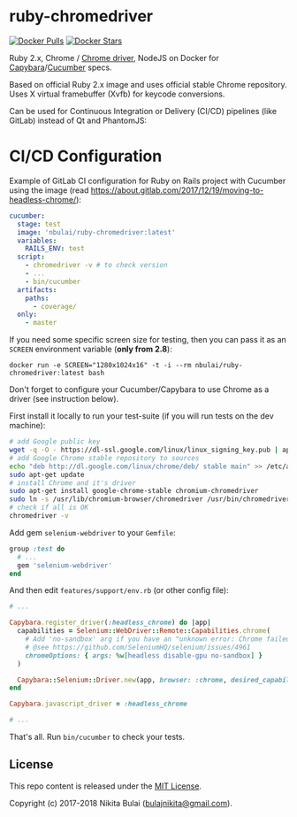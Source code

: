 # ruby-chromedriver

[![Docker Pulls](https://img.shields.io/docker/pulls/nbulai/ruby-chromedriver.svg)](https://hub.docker.com/r/nbulai/ruby-chromedriver/)
[![Docker Stars](https://img.shields.io/docker/stars/nbulai/ruby-chromedriver.svg)](https://hub.docker.com/r/nbulai/ruby-chromedriver/)

Ruby 2.x, Chrome / [Chrome driver](https://sites.google.com/a/chromium.org/chromedriver/), NodeJS on 
Docker for [Capybara](https://github.com/teamcapybara/capybara)/[Cucumber](https://github.com/cucumber/cucumber) specs.

Based on official Ruby 2.x image and uses official stable Chrome repository. Uses X virtual framebuffer (Xvfb) for keycode conversions.

Can be used for Continuous Integration or Delivery (CI/CD) pipelines (like GitLab) instead of Qt and PhantomJS:

# CI/CD Configuration

Example of GitLab CI configuration for Ruby on Rails project with Cucumber using the image (read https://about.gitlab.com/2017/12/19/moving-to-headless-chrome/):

```yaml
cucumber:
  stage: test
  image: 'nbulai/ruby-chromedriver:latest'
  variables:
    RAILS_ENV: test
  script:
    - chromedriver -v # to check version
    - ...
    - bin/cucumber
  artifacts:
    paths:
      - coverage/
  only:
    - master
```

If you need some specific screen size for testing, then you can pass it as an `SCREEN` environment variable (**only from 2.8**):

`docker run -e SCREEN="1280x1024x16" -t -i --rm nbulai/ruby-chromedriver:latest bash`

Don't forget to configure your Cucumber/Capybara to use Chrome as a driver (see instruction below).

First install it locally to run your test-suite (if you will run tests on the dev machine):

```bash
# add Google public key
wget -q -O - https://dl-ssl.google.com/linux/linux_signing_key.pub | apt-key add -
# add Google Chrome stable repository to sources
echo "deb http://dl.google.com/linux/chrome/deb/ stable main" >> /etc/apt/sources.list.d/google.list
sudo apt-get update 
# install Chrome and it's driver
sudo apt-get install google-chrome-stable chromium-chromedriver
sudo ln -s /usr/lib/chromium-browser/chromedriver /usr/bin/chromedriver
# check if all is OK
chromedriver -v
```

Add gem `selenium-webdriver` to your `Gemfile`:

```ruby
group :test do
  # ...
  gem 'selenium-webdriver'
end
```

And then edit `features/support/env.rb` (or other config file):

```ruby
# ...

Capybara.register_driver(:headless_chrome) do |app|
  capabilities = Selenium::WebDriver::Remote::Capabilities.chrome(
    # Add 'no-sandbox' arg if you have an "unknown error: Chrome failed to start: exited abnormally"
    # @see https://github.com/SeleniumHQ/selenium/issues/4961
    chromeOptions: { args: %w[headless disable-gpu no-sandbox] } 
  )

  Capybara::Selenium::Driver.new(app, browser: :chrome, desired_capabilities: capabilities)
end

Capybara.javascript_driver = :headless_chrome

# ...
```

That's all. Run `bin/cucumber` to check your tests.

## License

This repo content is released under the [MIT License](http://www.opensource.org/licenses/MIT).

Copyright (c) 2017-2018 Nikita Bulai (bulajnikita@gmail.com).
